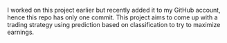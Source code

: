 I worked on this project earlier but recently added it to my GitHub account, hence this repo has only one commit.
This project aims to come up with a trading strategy using prediction based on classification to try to maximize earnings.

